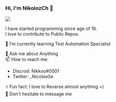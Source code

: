 ### Hi, I'm NikolozCh 👋

<img src="https://github-readme-stats.vercel.app/api?username=NikolozCh&show_icons=true&hide_border=true&theme=radical" />

I have started programming since age of 16.\
I love to contribute to Public Repos.

<!-- - 🔭 I’m currently working on ... -->
🌱 I’m currently learning Test Automation Specialist
<!-- - 👯 I’m looking to collaborate on ...
- 🤔 I’m looking for help with ... -->
💬 Ask me about Anything\
📫 How to reach me:
- Discrod: Nikkoo#0001
- Twitter: _NicolasGe
<!-- - 😄 Pronouns: ... -->
⚡ Fun fact: I love to Reverse almost anything =)\
🧐 Don't hesitate to message me
